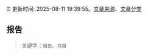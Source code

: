 :alarm_clock: 更新时间: 2025-08-11 19:39:55。[文章来源](/README.md)、[文章分类](/TAGS.md)

## 报告


> 关键字：`报告`、`月报`



